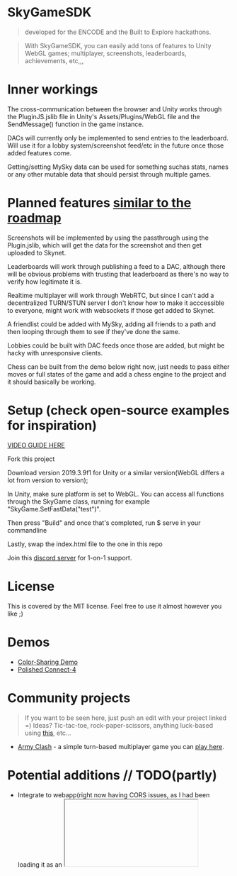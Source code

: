 # SkyGameSDK
> developed for the ENCODE and the Built to Explore hackathons.

> With SkyGameSDK, you can easily add tons of features to Unity WebGL games; multiplayer, screenshots, leaderboards, achievements, etc,,,

# Inner workings
The cross-communication between the browser and Unity works through the PluginJS.jslib file in Unity's Assets/Plugins/WebGL file and the SendMessage() function in the game instance.

DACs will currently only be implemented to send entries to the leaderboard. Will use it for a lobby system/screenshot feed/etc in the future once those added features come.

Getting/setting MySky data can be used for something suchas stats, names or any other mutable data that should persist through multiple games.

# Planned features [similar to the roadmap](https://github.com/figurestudios/SkyGameSDK/wiki/Roadmap)
Screenshots will be implemented by using the passthrough using the Plugin.jslib, which will get the data for the screenshot and then get uploaded to Skynet.

Leaderboards will work through publishing a feed to a DAC, although there will be obvious problems with trusting that leaderboard as there's no way to verify how legitimate it is.

Realtime multiplayer will work through WebRTC, but since I can't add a decentralized TURN/STUN server I don't know how to make it acccessible to everyone, might work with websockets if those get added to Skynet.

A friendlist could be added with MySky, adding all friends to a path and then looping through them to see if they've done the same.

Lobbies could be built with DAC feeds once those are added, but might be hacky with unresponsive clients.

Chess can be built from the demo below right now, just needs to pass either moves or full states of the game and add a chess engine to the project and it should basically be working.

# Setup (check open-source examples for inspiration)
[VIDEO GUIDE HERE](https://www.youtube.com/watch?v=QqZqeWKEqoo)

Fork this project

Download version 2019.3.9f1 for Unity or a similar version(WebGL differs a lot from version to version);

In Unity, make sure platform is set to WebGL. You can access all functions through the SkyGame class, running for example "SkyGame.SetFastData("test")".

Then press "Build" and once that's completed, run $ serve in your commandline

Lastly, swap the index.html file to the one in this repo

Join this [discord server](https://discord.gg/fpqXNtFepM) for 1-on-1 support.

# License
This is covered by the MIT license. Feel free to use it almost however you like ;)

# Demos
* [Color-Sharing Demo](https://abughadiyah.hns.siasky.net/)
* [Polished Connect-4](https://skorn.hns.siasky.net/)

# Community projects
> If you want to be seen here, just push an edit with your project linked =) Ideas? Tic-tac-toe, rock-paper-scissors, anything luck-based using [this](https://entropybeacon.hns.siasky.net/), etc...
* [Army Clash](https://github.com/mikopeck/ArmyClash) - a simple turn-based multiplayer game you can [play here](blakerasor.hns.siasky.net).

# Potential additions // TODO(partly)
* Integrate to webapp(right now having CORS issues, as I had been loading it as an <iframe>) [develop branch](https://github.com/figurestudios/SkyGameSDK/tree/develop)
* Real-time connections(might require websockets, as not everyone can connect with P2P without TURN/STUN servers)
* Screenshots (possible in Unity, and can then communicate to the browser with the WebGLPluginJS library)
* Lobbies(done via mysky, host whitelists friends, friends posts publickey to skydb,,,)
* Extrapolation parameters in networking to simulate sync? (inclusion of time on send)
* Make it work as a .js import to .html & .ts
* [Roadmap](https://github.com/figurestudios/SkyGameSDK/wiki/Roadmap)

# Special Thanks <3
> Thanks to ChrisChrisChris#7003 for helping me for massively with the develop branch and further motivating me with this project
> 
> Thanks to Froggy#3210 for being the first person to use SkyGameSDK
> 
> Thanks to redsolver#0372 for helping me pitch ideas & make use of the registry
> 
> Thanks to dghelm#8125 and pjbrone#3584 for helping me with their API
> 
> Thanks to everyone else who's helped me & given suggestions
